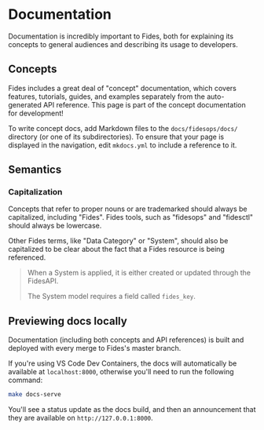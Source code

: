 # Documentation

Documentation is incredibly important to Fides, both for explaining its concepts to general audiences and describing its usage to developers.

## Concepts

Fides includes a great deal of "concept" documentation, which covers features, tutorials, guides, and examples separately from the auto-generated API reference. This page is part of the concept documentation for development!

To write concept docs, add Markdown files to the `docs/fidesops/docs/` directory (or one of its subdirectories). To ensure that your page is displayed in the navigation, edit `mkdocs.yml` to include a reference to it.

## Semantics

### Capitalization

Concepts that refer to proper nouns or are trademarked should always be capitalized, including "Fides". Fides tools, such as "fidesops" and "fidesctl" should always be lowercase.

Other Fides terms, like "Data Category" or "System", should also be capitalized to be clear about the fact that a Fides resource is being referenced.

> When a System is applied, it is either created or updated through the FidesAPI.
>
> The System model requires a field called `fides_key`.

## Previewing docs locally

Documentation (including both concepts and API references) is built and deployed with every merge to Fides's master branch.

If you're using VS Code Dev Containers, the docs will automatically be available at `localhost:8000`, otherwise you'll need to run the following command:

```bash
make docs-serve
```

You'll see a status update as the docs build, and then an announcement that they are available on `http://127.0.0.1:8000`.
